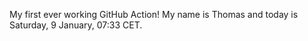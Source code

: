My first ever working GitHub Action!
My name is Thomas and today is Saturday, 9 January, 07:33 CET. 
